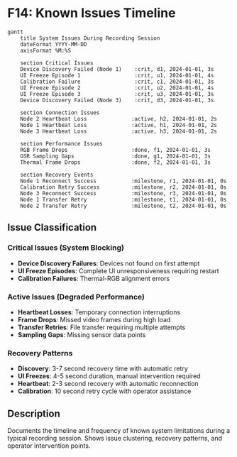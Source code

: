 # F14: Known Issues Timeline

```mermaid
gantt
    title System Issues During Recording Session
    dateFormat YYYY-MM-DD
    axisFormat %M:%S
    
    section Critical Issues
    Device Discovery Failed (Node 1)    :crit, d1, 2024-01-01, 3s
    UI Freeze Episode 1                 :crit, u1, 2024-01-01, 4s
    Calibration Failure                 :crit, c1, 2024-01-01, 3s
    UI Freeze Episode 2                 :crit, u2, 2024-01-01, 4s
    UI Freeze Episode 3                 :crit, u3, 2024-01-01, 3s
    Device Discovery Failed (Node 3)    :crit, d3, 2024-01-01, 3s
    
    section Connection Issues
    Node 2 Heartbeat Loss              :active, h2, 2024-01-01, 2s
    Node 1 Heartbeat Loss              :active, h1, 2024-01-01, 2s
    Node 3 Heartbeat Loss              :active, h3, 2024-01-01, 2s
    
    section Performance Issues
    RGB Frame Drops                    :done, f1, 2024-01-01, 3s
    GSR Sampling Gaps                  :done, g1, 2024-01-01, 3s
    Thermal Frame Drops                :done, f2, 2024-01-01, 3s
    
    section Recovery Events
    Node 1 Reconnect Success           :milestone, r1, 2024-01-01, 0s
    Calibration Retry Success          :milestone, r2, 2024-01-01, 0s
    Node 3 Reconnect Success           :milestone, r3, 2024-01-01, 0s
    Node 1 Transfer Retry              :milestone, t1, 2024-01-01, 0s
    Node 2 Transfer Retry              :milestone, t2, 2024-01-01, 0s
```

## Issue Classification

### Critical Issues (System Blocking)
- **Device Discovery Failures**: Devices not found on first attempt
- **UI Freeze Episodes**: Complete UI unresponsiveness requiring restart
- **Calibration Failures**: Thermal-RGB alignment errors

### Active Issues (Degraded Performance)
- **Heartbeat Losses**: Temporary connection interruptions
- **Frame Drops**: Missed video frames during high load
- **Transfer Retries**: File transfer requiring multiple attempts
- **Sampling Gaps**: Missing sensor data points

### Recovery Patterns
- **Discovery**: 3-7 second recovery time with automatic retry
- **UI Freezes**: 4-5 second duration, manual intervention required
- **Heartbeat**: 2-3 second recovery with automatic reconnection
- **Calibration**: 10 second retry cycle with operator assistance

## Description
Documents the timeline and frequency of known system limitations during a typical recording session. Shows issue clustering, recovery patterns, and operator intervention points.